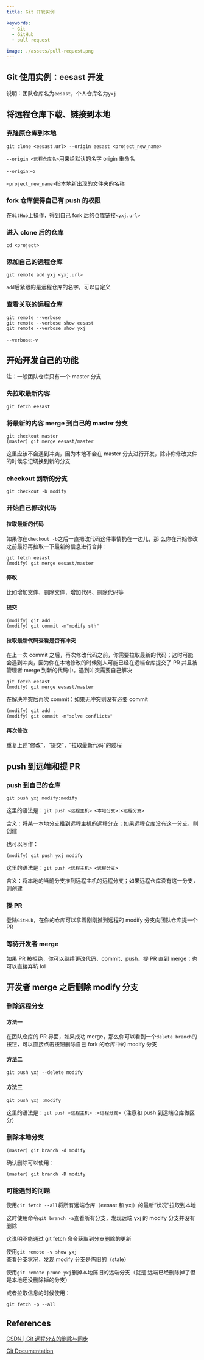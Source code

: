 ```yaml
---
title: Git 开发实例

keywords:
  - Git
  - GitHub
  - pull request

image: ./assets/pull-request.png
---
```


## Git 使用实例：eesast 开发

说明：团队仓库名为`eesast`，个人仓库名为`yxj`

## 将远程仓库下载、链接到本地

### 克隆原仓库到本地

```shell
git clone <eesast.url> --origin eesast <project_new_name>
```

`--origin <远程仓库名>`用来给默认的名字 origin 重命名

`--origin`:`-o`

`<project_new_name>`指本地新出现的文件夹的名称

### fork 仓库使得自己有 push 的权限

在`GitHub`上操作，得到自己 fork 后的仓库链接`<yxj.url>`

### 进入 clone 后的仓库

```shell
cd <project>
```

### 添加自己的远程仓库

```shell
git remote add yxj <yxj.url>
```

`add`后紧跟的是远程仓库的名字，可以自定义

### 查看关联的远程仓库

```shell
git remote --verbose
git remote --verbose show eesast
git remote --verbose show yxj
```

`--verbose`:`-v`

## 开始开发自己的功能

注：一般团队仓库只有一个 master 分支

### 先拉取最新内容

```shell
git fetch eesast
```

### 将最新的内容 merge 到自己的 master 分支

```shell
git checkout master
(master) git merge eesast/master
```

这里应该不会遇到冲突，因为本地不会在 master 分支进行开发，除非你修改文件的时候忘记切换到新的分支

### checkout 到新的分支

```shell
git checkout -b modify
```

### 开始自己修改代码

#### 拉取最新的代码

如果你在`checkout -b`之后一直把改代码这件事情扔在一边儿，那
么你在开始修改之前最好再拉取一下最新的信息进行合并：

```shell
git fetch eesast
(modify) git merge eesast/master
```

#### 修改

比如增加文件、删除文件，增加代码、删除代码等

#### 提交

```shell
(modify) git add .
(modify) git commit -m"modify sth"
```

#### 拉取最新代码查看是否有冲突

在上一次 commit 之后，再次修改代码之前，你需要拉取最新的代码；这时可能会遇到冲突，因为你在本地修改的时候别人可能已经在远端仓库提交了 PR 并且被管理者 merge 到新的代码中。遇到冲突需要自己解决

```shell
git fetch eesast
(modify) git merge eesast/master
```

在解决冲突后再次 commit；如果无冲突则没有必要 commit

```shell
(modify) git add .
(modify) git commit -m"solve conflicts"
```

#### 再次修改

重复上述“修改”，“提交”，“拉取最新代码”的过程

## push 到远端和提 PR

### push 到自己的仓库

```shell
git push yxj modify:modify
```

这里的语法是：`git push <远程主机> <本地分支>:<远程分支>`

含义：将某一本地分支推到远程主机的远程分支；如果远程仓库没有这一分支，则创建

也可以写作：

```shell
(modify) git push yxj modify
```

这里的语法是：`git push <远程主机> <远程分支>`

含义：将本地的当前分支推到远程主机的远程分支；如果远程仓库没有这一分支，则创建

### 提 PR

登陆`GitHub`，在你的仓库可以拿着刚刚推到远程的 modify 分支向团队仓库提一个 PR

### 等待开发者 merge

如果 PR 被拒绝，你可以继续更改代码、commit、push、提 PR 直到 merge；也可以直接弃坑 lol

## 开发者 merge 之后删除 modify 分支

### 删除远程分支

#### 方法一

在团队仓库的 PR 界面，如果成功 merge，那么你可以看到一个`delete branch`的按钮，可以直接点击按钮删除自己 fork 的仓库中的 modify 分支

#### 方法二

```shell
git push yxj --delete modify
```

#### 方法三

```shell
git push yxj :modify
```

这里的语法是：`git push <远程主机> :<远程分支>`（注意和 push 到远端仓库做区分）

### 删除本地分支

```shell
(master) git branch -d modify
```

确认删除可以使用：

```shell
(master) git branch -D modify
```

### 可能遇到的问题

使用`git fetch --all`将所有远端仓库（eesast 和 yxj）的最新“状况”拉取到本地

这时使用命令`git branch -a`查看所有分支，发现远端 yxj 的 modify 分支并没有删除

这说明不能通过 git fetch 命令获取到分支删除的更新

使用`git remote -v show yxj`查看分支状况，发现 modify 分支是陈旧的（stale）

使用`git remote prune yxj`删掉本地陈旧的远端分支（就是
远端已经删除掉了但是本地还没删除掉的分支）

或者拉取信息的时候使用：

```shell
git fetch -p --all
```

## References

[CSDN | Git 远程分支的删除与同步](https://blog.csdn.net/dta0502/article/details/90214417)

[Git Documentation](https://git-scm.com/docs)
